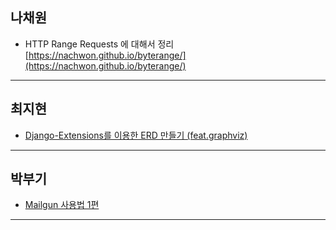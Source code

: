 ## 나채원

- HTTP Range Requests 에 대해서 정리 [https://nachwon.github.io/byterange/](https://nachwon.github.io/byterange/)

- - -

## 최지현

- [Django-Extensions를 이용한 ERD 만들기 (feat.graphviz)](http://blog.isaccchoi.com/programing/Django-ERD-%EB%A7%8C%EB%93%A4%EA%B8%B0/)

- - -

## 박부기

- [Mailgun 사용법 1편](https://bookpark.github.io/2018-02-08/mailgun-01)

- - -
